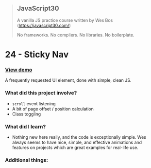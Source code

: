 > ## JavaScript30
> A vanilla JS practice course written by Wes Bos (https://javascript30.com/)
>
> No frameworks. No compliers. No libraries. No boilerplate.

# 24 - Sticky Nav

### [View demo](https://willgorham.github.io/javascript30/24%20-%20Sticky%20Nav/index.html)

A frequently requested UI element, done with simple, clean JS.

### What did this project involve?

- `scroll` event listening
- A bit of page offset / position calculation
- Class toggling

### What did I learn?

- Nothing new here really, and the code is exceptionally simple. Wes always seems to have nice, simple, and effective animations and features on projects which are great examples for real-life use.

### Additional things:
